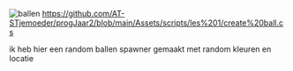 
![ballen](https://github.com/user-attachments/assets/0d826296-9d23-41d3-a31d-4764448a8f22)
https://github.com/AT-STjemoeder/progJaar2/blob/main/Assets/scripts/les%201/create%20ball.cs

ik heb hier een random ballen spawner gemaakt met random kleuren en locatie
